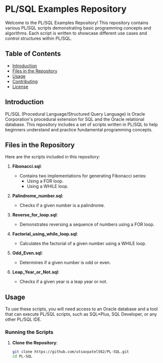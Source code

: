 # PL/SQL Examples Repository

Welcome to the PL/SQL Examples Repository! This repository contains various PL/SQL scripts demonstrating basic programming concepts and algorithms. Each script is written to showcase different use cases and control structures within PL/SQL.

## Table of Contents

- [Introduction](#introduction)
- [Files in the Repository](#files-in-the-repository)
- [Usage](#usage)
- [Contributing](#contributing)
- [License](#license)

## Introduction

PL/SQL (Procedural Language/Structured Query Language) is Oracle Corporation's procedural extension for SQL and the Oracle relational database. This repository includes a set of scripts written in PL/SQL to help beginners understand and practice fundamental programming concepts.

## Files in the Repository

Here are the scripts included in this repository:

1. **Fibonacci.sql**: 
   - Contains two implementations for generating Fibonacci series:
     - Using a FOR loop.
     - Using a WHILE loop.

2. **Palindrome_number.sql**:
   - Checks if a given number is a palindrome.

3. **Reverse_for_loop.sql**:
   - Demonstrates reversing a sequence of numbers using a FOR loop.

4. **Factorial_using_while_loop.sql**:
   - Calculates the factorial of a given number using a WHILE loop.

5. **Odd_Even.sql**:
   - Determines if a given number is odd or even.

6. **Leap_Year_or_Not.sql**:
   - Checks if a given year is a leap year or not.

## Usage

To use these scripts, you will need access to an Oracle database and a tool that can execute PL/SQL scripts, such as SQL*Plus, SQL Developer, or any other PL/SQL IDE.

### Running the Scripts

1. **Clone the Repository**:
   ```bash
   git clone https://github.com/utsavpatel562/PL-SQL.git
   cd PL-SQL

